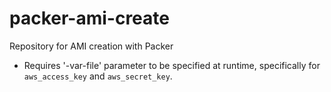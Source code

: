 # packer-ami-create
Repository for AMI creation with Packer


* Requires '-var-file' parameter to be specified at runtime, specifically for `aws_access_key` and `aws_secret_key`.

